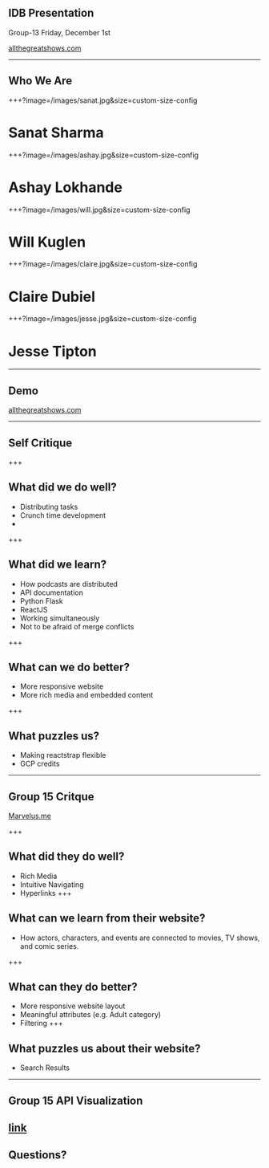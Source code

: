 ## IDB Presentation
Group-13 
Friday, December 1st

[allthegreatshows.com](http://allthegreatshows.com)

---

## Who We Are

+++?image=/images/sanat.jpg&size=custom-size-config

# Sanat Sharma

+++?image=/images/ashay.jpg&size=custom-size-config

# Ashay Lokhande

+++?image=/images/will.jpg&size=custom-size-config

# Will Kuglen

+++?image=/images/claire.jpg&size=custom-size-config

# Claire Dubiel

+++?image=/images/jesse.jpg&size=custom-size-config

# Jesse Tipton

---

## Demo
[allthegreatshows.com](http://allthegreatshows.com)


---

## Self Critique

+++

## What did we do well?
- Distributing tasks
- Crunch time development
- 


+++
## What did we learn?
- How podcasts are distributed
- API documentation
- Python Flask
- ReactJS
- Working simultaneously
- Not to be afraid of merge conflicts

+++

## What can we do better?
- More responsive website
- More rich media and embedded content

+++

## What puzzles us?
- Making reactstrap flexible
- GCP credits
---

## Group 15 Critque
[Marvelus.me](marvelus.me/events)

+++
## What did they do well?
- Rich Media
- Intuitive Navigating
- Hyperlinks
+++
## What can we learn from their website?
- How actors, characters, and events are connected to movies, TV shows, and comic series.


+++
## What can they do better?
- More responsive website layout
- Meaningful attributes (e.g. Adult category)
- Filtering
+++
## What puzzles us about their website?
- Search Results
---

## Group 15 API Visualization
<!-- ![logo](/images/empty_visualization.jpg) -->
[link](https://utexas.box.com/shared/static/3pjy7in8uv9ukvxtp82g1eao800rxx1s.pdf)
---
## Questions?